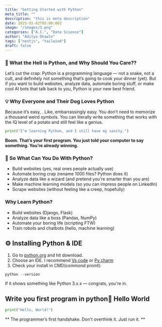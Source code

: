 ```yaml
---
title: "Getting Started with Python"
meta_title: ""
description: "this is meta description"
date: 2025-05-02T05:00:00Z
image: "/images/3.png"
categories: ["A.I.", "Data Science"]
author: "Aditya Dhawle"
tags: ["nextjs", "tailwind"]
draft: false
---
```




### 🐍 What the Hell is Python, and Why Should You Care??

Let’s cut the crap: Python is a programming language — not a snake, not a cult, and definitely not something that’s going to cook your dinner (yet). But if you want to build websites, analyze data, automate boring stuff, or make cool AI bots that talk back to you, Python is your new best friend.
### 💡 Why Everyone and Their Dog Loves Python

<p>Because it’s easy, . Like, embarrassingly easy.
You don’t need to memorize a thousand weird symbols. You can literally write something that works with the IQ level of a potato and still feel like a genius.</p>


```python
print("I’m learning Python, and I still have my sanity.")

```
**Boom. That’s your first program. You just told your computer to say something. You’re already winning.**


### 🔧 So What Can You Do With Python?
- Build websites (yes, real ones people actually use)
- Automate boring crap (rename 1000 files? Python does it)
- Analyze data like a wizard (and pretend you're smarter than you are)
- Make machine learning models (so you can impress people on LinkedIn)
- Scrape websites (without feeling like a creep, hopefully)

### Why Learn Python?
- Build websites (Django, Flask)
- Analyze data like a boss (Pandas, NumPy)
- Automate your boring life (scripting FTW)
- Train robots and chatbots (hello, machine learning)

## ⚙️ Installing Python & IDE

1. Go to [python.org](https://www.python.org/downloads/) and hit download.
2. Choose an IDE. I recommend [Vs code](https://code.visualstudio.com/download) or [Py charm](https://www.jetbrains.com/pycharm/download/?section=windows)
3. Check your install in CMD(commond promt):

```python
python --version

```
<p>If it shows something like Python 3.x.x — congrats, you're in.</p>

##  Write you first program in python👋 Hello World

```python
print("Hello, World!")

```
** The programmer’s first handshake. Don't overthink it. Just run it. **

```
